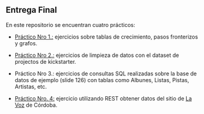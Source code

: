 ## **Entrega Final** 

En este repositorio se encuentran cuatro prácticos:

* [Práctico Nro 1.:](https://github.com/PatriLoto/AnalisisYCuracion/blob/master/ENTREGA_FINAL_GRUPO_3/practico_nro_1_tablas_pasos_fronterizos.ipynb) ejercicios sobre tablas de crecimiento, pasos fronterizos y grafos. 

* [Práctico Nro 2.:](https://github.com/PatriLoto/AnalisisYCuracion/blob/master/ENTREGA_FINAL_GRUPO_3/practico_nro_2_limpieza_datos_kickstarter.ipynb) ejercicios de limpieza de datos con el dataset de projectos de kickstarter.

* Práctico Nro 3.: ejercicios de consultas SQL realizadas sobre la base de datos de ejemplo (slide 126) con tablas como Albunes, Listas, Pistas, Artistas, etc.

* [Práctico Nro. 4:](https://github.com/PatriLoto/AnalisisYCuracion/blob/master/ENTREGA_FINAL_GRUPO_3/practico_nro_4_rest_la_voz.ipynb) ejercicio utilizando REST obtener datos del sitio de [La Voz](https://www.lavoz.com.ar/) de Córdoba.

